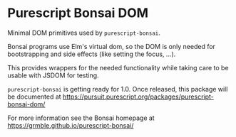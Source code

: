 # Purescript Bonsai DOM

Minimal DOM primitives used by `purescript-bonsai`.

Bonsai programs use Elm's virtual dom, so the
DOM is only needed for bootstrapping and
side effects (like setting the focus, ...).

This provides wrappers for the needed functionality
while taking care to be usable with JSDOM for testing.

`purescript-bonsai` is getting ready for 1.0.
Once released, this package will be documented at
https://pursuit.purescript.org/packages/purescript-bonsai-dom/

For more information see the Bonsai homepage at
https://grmble.github.io/purescript-bonsai/
